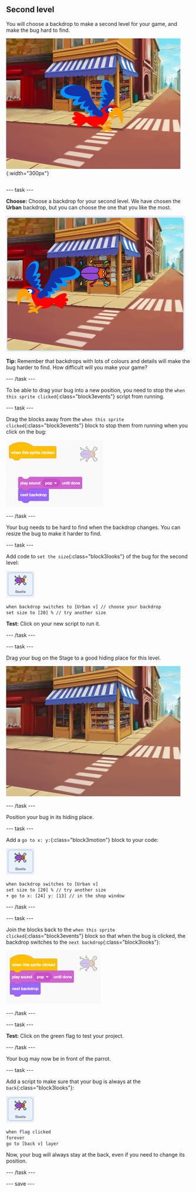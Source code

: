 ## Second level

<div style="display: flex; flex-wrap: wrap">
<div style="flex-basis: 200px; flex-grow: 1; margin-right: 15px;">
You will choose a backdrop to make a second level for your game, and make the bug hard to find. 
</div>
<div>

![A street scene with a hidden bug.](images/second-level.png){:width="300px"}

</div>
</div>

--- task ---

**Choose:** Choose a backdrop for your second level. We have chosen the **Urban** backdrop, but you can choose the one that you like the most.

![](images/insert-urban-backdrop.png)

**Tip:** Remember that backdrops with lots of colours and details will make the bug harder to find. How difficult will you make your game?

--- /task ---

To be able to drag your bug into a new position, you need to stop the `when this sprite clicked`{:class="block3events"} script from running.

--- task ---

Drag the blocks away from the `when this sprite clicked`{:class="block3events"} block to stop them from running when you click on the bug:

![](images/breaking-script.png)

--- /task ---

Your bug needs to be hard to find when the backdrop changes. You can resize the bug to make it harder to find.

--- task ---

Add code to `set the size`{:class="block3looks"} of the bug for the second level:

![The bug sprite.](images/bug-sprite.png)

```blocks3
when backdrop switches to [Urban v] // choose your backdrop
set size to [20] % // try another size 
```

**Test:** Click on your new script to run it.

--- /task ---

--- task ---

Drag your bug on the Stage to a good hiding place for this level.

![The bug hidden in the shop window in the middle of the backdrop.](images/hidden-urban-backdrop.png)

--- /task ---

Position your bug in its hiding place.

--- task ---

Add a `go to x: y:`{:class="block3motion"} block to your code:

![The bug sprite.](images/bug-sprite.png)

```blocks3
when backdrop switches to [Urban v]
set size to [20] % // try another size 
+ go to x: [24] y: [13] // in the shop window
```

--- /task ---

--- task ---

Join the blocks back to the `when this sprite clicked`{:class="block3events"} block so that when the bug is clicked, the backdrop switches to the `next backdrop`{:class="block3looks"}:

![](images/fixed-script.png)

--- /task ---

--- task ---

**Test:** Click on the green flag to test your project.

--- /task ---

Your bug may now be in front of the parrot.

--- task ---

Add a script to make sure that your bug is always at the `back`{:class="block3looks"}:

![The bug sprite.](images/bug-sprite.png)

```blocks3
when flag clicked
forever
go to [back v] layer
```

Now, your bug will always stay at the back, even if you need to change its position.

--- /task ---

--- save ---
